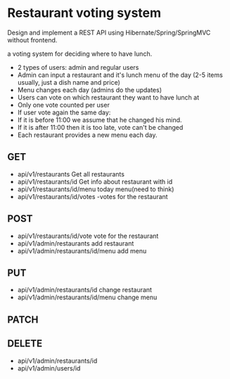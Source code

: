 # Restaurant voting system
Design and implement a REST API using Hibernate/Spring/SpringMVC  without frontend.

a voting system for deciding where to have lunch.

- 2 types of users: admin and regular users
- Admin can input a restaurant and it's lunch menu of the day (2-5 items usually, just a dish name and price)
- Menu changes each day (admins do the updates)
- Users can vote on which restaurant they want to have lunch at
- Only one vote counted per user
- If user vote again the same day:
- If it is before 11:00 we assume that he changed his mind.
- If it is after 11:00 then it is too late, vote can't be changed
- Each restaurant provides a new menu each day.

## GET
- api/v1/restaurants    Get all restaurants 
- api/v1/restaurants/id Get info about restaurant with id 
- api/v1/restaurants/id/menu  today menu(need to think)
- api/v1/restaurants/id/votes -votes for the restaurant


## POST
- api/v1/restaurants/id/vote vote for the restaurant
- api/v1/admin/restaurants    add restaurant
- api/v1/admin/restaurants/id/menu  add menu


## PUT
- api/v1/admin/restaurants/id change restaurant
- api/v1/admin/restaurants/id/menu change menu
## PATCH

## DELETE
- api/v1/admin/restaurants/id
- api/v1/admin/users/id

